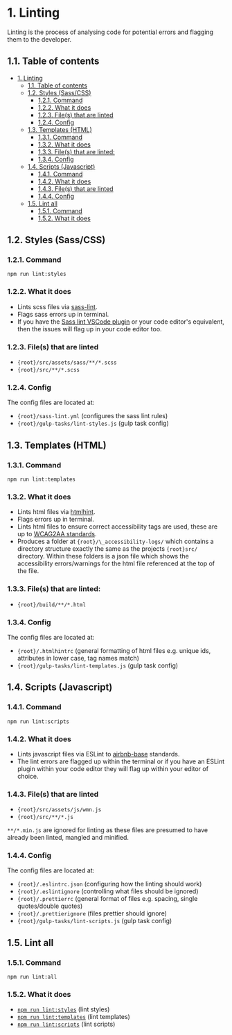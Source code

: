 # 1. Linting

Linting is the process of analysing code for potential errors and flagging them to the developer.

## 1.1. Table of contents

<!-- TOC -->

- [1. Linting](#1-linting)
  - [1.1. Table of contents](#11-table-of-contents)
  - [1.2. Styles (Sass/CSS)](#12-styles-sasscss)
    - [1.2.1. Command](#121-command)
    - [1.2.2. What it does](#122-what-it-does)
    - [1.2.3. File(s) that are linted](#123-files-that-are-linted)
    - [1.2.4. Config](#124-config)
  - [1.3. Templates (HTML)](#13-templates-html)
    - [1.3.1. Command](#131-command)
    - [1.3.2. What it does](#132-what-it-does)
    - [1.3.3. File(s) that are linted:](#133-files-that-are-linted)
    - [1.3.4. Config](#134-config)
  - [1.4. Scripts (Javascript)](#14-scripts-javascript)
    - [1.4.1. Command](#141-command)
    - [1.4.2. What it does](#142-what-it-does)
    - [1.4.3. File(s) that are linted](#143-files-that-are-linted)
    - [1.4.4. Config](#144-config)
  - [1.5. Lint all](#15-lint-all)
    - [1.5.1. Command](#151-command)
    - [1.5.2. What it does](#152-what-it-does)

<!-- /TOC -->

## 1.2. Styles (Sass/CSS)

### 1.2.1. Command

`npm run lint:styles`

### 1.2.2. What it does

- Lints scss files via [sass-lint](https://www.npmjs.com/package/sass-lint).
- Flags sass errors up in terminal.
- If you have the [Sass lint VSCode plugin](https://marketplace.visualstudio.com/items?itemName=glen-84.sass-lint) or your code editor's equivalent, then the issues will flag up in your code editor too.

### 1.2.3. File(s) that are linted

- `{root}/src/assets/sass/**/*.scss`
- `{root}/src/**/*.scss`

### 1.2.4. Config

The config files are located at:

- `{root}/sass-lint.yml` (configures the sass lint rules)
- `{root}/gulp-tasks/lint-styles.js` (gulp task config)

## 1.3. Templates (HTML)

### 1.3.1. Command

`npm run lint:templates`

### 1.3.2. What it does

- Lints html files via [htmlhint](https://www.npmjs.com/package/gulp-htmlhint).
- Flags errors up in terminal.
- Lints html files to ensure correct accessibility tags are used, these are up to [WCAG2AA standards](https://www.w3.org/WAI/GL/WCAG20/).
- Produces a folder at `{root}/\_accessibility-logs/` which contains a directory structure exactly the same as the projects `{root}src/` directory. Within these folders is a json file which shows the accessibility errors/warnings for the html file referenced at the top of the file.

### 1.3.3. File(s) that are linted:

- `{root}/build/**/*.html`

### 1.3.4. Config

The config files are located at:

- `{root}/.htmlhintrc` (general formatting of html files e.g. unique ids, attributes in lower case, tag names match)
- `{root}/gulp-tasks/lint-templates.js` (gulp task config)

## 1.4. Scripts (Javascript)

### 1.4.1. Command

`npm run lint:scripts`

### 1.4.2. What it does

- Lints javascript files via ESLint to [airbnb-base](https://github.com/airbnb/javascript/tree/master/packages/eslint-config-airbnb-base) standards.
- The lint errors are flagged up within the terminal or if you have an ESLint plugin within your code editor they will flag up within your editor of choice.

### 1.4.3. File(s) that are linted

- `{root}/src/assets/js/wmn.js`
- `{root}/src/**/*.js`

`**/*.min.js` are ignored for linting as these files are presumed to have already been linted, mangled and minified.

### 1.4.4. Config

The config files are located at:

- `{root}/.eslintrc.json` (configuring how the linting should work)
- `{root}/.eslintignore` (controlling what files should be ignored)
- `{root}/.prettierrc` (general format of files e.g. spacing, single quotes/double quotes)
- `{root}/.prettierignore` (files prettier should ignore)
- `{root}/gulp-tasks/lint-scripts.js` (gulp task config)

## 1.5. Lint all

### 1.5.1. Command

`npm run lint:all`

### 1.5.2. What it does

- [`npm run lint:styles`](#12-styles-sasscss) (lint styles)
- [`npm run lint:templates`](#13-templates-html) (lint templates)
- [`npm run lint:scripts`](#14-scripts-javascript) (lint scripts)

